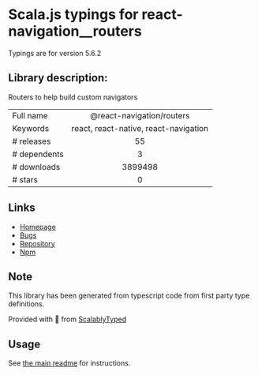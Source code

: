 
# Scala.js typings for react-navigation__routers

Typings are for version 5.6.2

## Library description:
Routers to help build custom navigators

|                    |                 |
| ------------------ | :-------------: |
| Full name          | @react-navigation/routers |
| Keywords           | react, react-native, react-navigation |
| # releases         | 55 |
| # dependents       | 3 |
| # downloads        | 3899498 |
| # stars            | 0 |

## Links
- [Homepage](https://reactnavigation.org/docs/custom-routers/)
- [Bugs](https://github.com/react-navigation/react-navigation/issues)
- [Repository](https://github.com/react-navigation/react-navigation)
- [Npm](https://www.npmjs.com/package/%40react-navigation%2Frouters)
    


## Note
This library has been generated from typescript code from first party type definitions.

Provided with :purple_heart: from [ScalablyTyped](https://github.com/oyvindberg/ScalablyTyped)

## Usage
See [the main readme](../../readme.md) for instructions.



